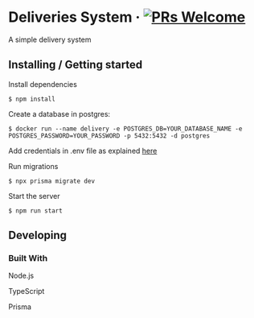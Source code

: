 # Deliveries System &middot; [![PRs Welcome](https://img.shields.io/badge/PRs-welcome-brightgreen.svg?style=flat-square)](http://makeapullrequest.com)

A simple delivery system

## Installing / Getting started

Install dependencies

```shell
$ npm install
```

Create a database in postgres:

```shell
$ docker run --name delivery -e POSTGRES_DB=YOUR_DATABASE_NAME -e POSTGRES_PASSWORD=YOUR_PASSWORD -p 5432:5432 -d postgres
```

Add credentials in .env file as explained [here](.env.example)

Run migrations

```shell
$ npx prisma migrate dev
```

Start the server

```shell
$ npm run start
```

## Developing

### Built With

Node.js

TypeScript

Prisma
